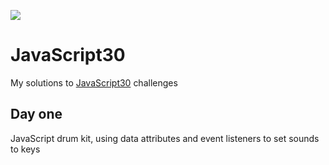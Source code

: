 ﻿![](https://javascript30.com/images/JS3-social-share.png)

# JavaScript30

My solutions to [JavaScript30](https://javascript30.com/) challenges

## Day one

JavaScript drum kit, using data attributes and event listeners to set sounds to keys